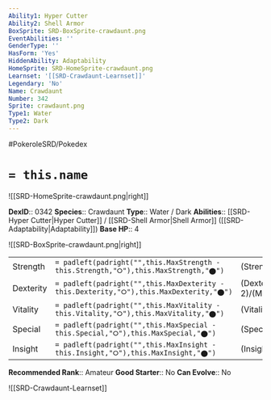 ```yaml
---
Ability1: Hyper Cutter
Ability2: Shell Armor
BoxSprite: SRD-BoxSprite-crawdaunt.png
EventAbilities: ''
GenderType: ''
HasForm: 'Yes'
HiddenAbility: Adaptability
HomeSprite: SRD-HomeSprite-crawdaunt.png
Learnset: '[[SRD-Crawdaunt-Learnset]]'
Legendary: 'No'
Name: Crawdaunt
Number: 342
Sprite: crawdaunt.png
Type1: Water
Type2: Dark
---
```


#PokeroleSRD/Pokedex

# `= this.name`

![[SRD-HomeSprite-crawdaunt.png|right]]

**DexID**:: 0342
**Species**:: Crawdaunt
**Type**:: Water / Dark
**Abilities**:: [[SRD-Hyper Cutter|Hyper Cutter]] / [[SRD-Shell Armor|Shell Armor]] ([[SRD-Adaptability|Adaptability]])
**Base HP**:: 4

![[SRD-BoxSprite-crawdaunt.png|right]]

|           |                                                                                        |                                          |
| --------- | -------------------------------------------------------------------------------------- | ---------------------------------------- |
| Strength  | `= padleft(padright("",this.MaxStrength - this.Strength,"⭘"),this.MaxStrength,"⬤")`    | (Strength::3)/(MaxStrength::7)   |
| Dexterity | `= padleft(padright("",this.MaxDexterity - this.Dexterity,"⭘"),this.MaxDexterity,"⬤")` | (Dexterity:: 2)/(MaxDexterity::4) |
| Vitality  | `= padleft(padright("",this.MaxVitality - this.Vitality,"⭘"),this.MaxVitality,"⬤")`    | (Vitality::2)/(MaxVitality::5)   |
| Special   | `= padleft(padright("",this.MaxSpecial - this.Special,"⭘"),this.MaxSpecial,"⬤")`       | (Special::2)/(MaxSpecial::5)     |
| Insight   | `= padleft(padright("",this.MaxInsight - this.Insight,"⭘"),this.MaxInsight,"⬤")`       | (Insight::2)/(MaxInsight::4)     |

**Recommended Rank**:: Amateur
**Good Starter**:: No
**Can Evolve**:: No

![[SRD-Crawdaunt-Learnset]]